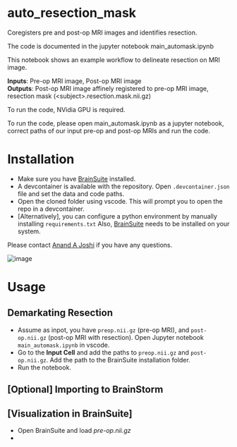 # auto_resection_mask
Coregisters pre and post-op MRI images and identifies resection.

The code is documented in the jupyter notebook main_automask.ipynb

This notebook shows an example workflow to delineate resection on MRI image.

**Inputs**: Pre-op MRI image, Post-op MRI image  
**Outputs**: Post-op MRI image affinely registered to pre-op MRI image, resection mask (\<subject\>.resection.mask.nii.gz)

To run the code, NVidia GPU is required. 

To run the code, please open main_automask.ipynb as a jupyter notebook, correct paths of our input pre-op and post-op MRIs and run the code.



# Installation
* Make sure you have [BrainSuite](https://brainsuite.org) installed. 
* A devcontainer is available with the repository. Open `.devcontainer.json` file and set the data and code paths.
* Open the cloned folder using vscode. This will prompt you to open the repo in a devcontainer. 
* [Alternatively], you can configure a python environment by manually installing `requirements.txt`
Also, [BrainSuite](HTTP://brainsuite.org) needs to be installed on your system. 

Please contact [Anand A Joshi](ajoshi@usc.edu) if you have any questions.

![image](https://github.com/ajoshiusc/auto_resection_mask/assets/15238551/09d32830-3ae0-4eaa-935e-22e280905dc6)


# Usage

## Demarkating Resection

* Assume as inpot, you have `preop.nii.gz` (pre-op MRI), and `post-op.nii.gz` (post-op MRI with resection). Open Jupyter notebook `main_automask.ipynb` in vscode.
* Go to the **Input Cell** and add the paths to `preop.nii.gz` and `post-op.nii.gz`. Add the path to the BrainSuite installation folder.
* Run the notebook.
  
## [Optional] Importing to BrainStorm

## [Visualization in BrainSuite]
* Open BrainSuite and load *pre-op.nii.gz*
*  






